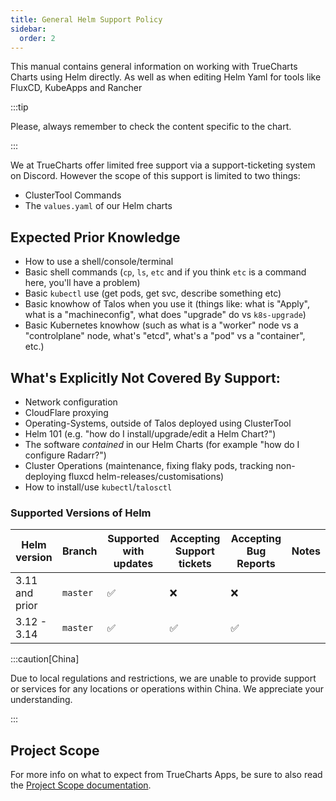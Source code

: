 ```yaml
---
title: General Helm Support Policy
sidebar:
  order: 2
---
```


This manual contains general information on working with TrueCharts Charts using Helm directly.
As well as when editing Helm Yaml for tools like FluxCD, KubeApps and Rancher

:::tip

Please, always remember to check the content specific to the chart.

:::

We at TrueCharts offer limited free support via a support-ticketing system on Discord.
However the scope of this support is limited to two things:

- ClusterTool Commands
- The `values.yaml` of our Helm charts

## Expected Prior Knowledge

- How to use a shell/console/terminal
- Basic shell commands (`cp`, `ls`, `etc` and if you think `etc` is a command here, you'll have a problem)
- Basic `kubectl` use (get pods, get svc, describe something etc)
- Basic knowhow of Talos when you use it (things like: what is "Apply", what is a "machineconfig", what does "upgrade" do vs `k8s-upgrade`)
- Basic Kubernetes knowhow (such as what is a "worker" node vs a "controlplane" node, what's "etcd", what's a "pod" vs a "container", etc.)

## What's Explicitly Not Covered By Support:

- Network configuration
- CloudFlare proxying
- Operating-Systems, outside of Talos deployed using ClusterTool
- Helm 101 (e.g. "how do I install/upgrade/edit a Helm Chart?")
- The software *contained* in our Helm Charts (for example "how do I configure Radarr?")
- Cluster Operations (maintenance, fixing flaky pods, tracking non-deploying fluxcd helm-releases/customisations)
- How to install/use `kubectl`/`talosctl`

### Supported Versions of Helm

| Helm version    | Branch   | Supported with updates | Accepting Support tickets | Accepting Bug Reports | Notes |
| --------------- | -------- | ---------------------- | ------------------------- | --------------------- | ----- |
| 3.11 and prior  | `master` | ✅                     | ❌                        | ❌                    |       |
| 3.12 - 3.14     | `master` | ✅                     | ✅                        | ✅                    |       |

:::caution[China]

Due to local regulations and restrictions, we are unable to provide support or services for any locations or operations within China.
We appreciate your understanding.

:::

## Project Scope

For more info on what to expect from TrueCharts Apps, be sure to also read the [Project Scope documentation](/general/scope).
